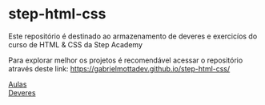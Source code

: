 # step-html-css

Este repositório é destinado ao armazenamento de deveres e exercicíos do curso de HTML & CSS da Step Academy

Para explorar melhor os projetos é recomendável acessar o repositório através deste link:
https://gabrielmottadev.github.io/step-html-css/

<a href="Aulas/">Aulas</a>
<br/>
<a href="Deveres/">Deveres</a>
